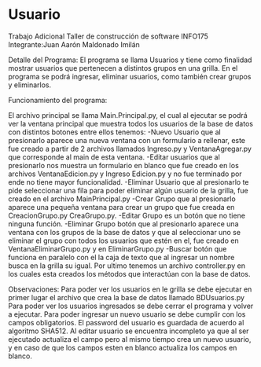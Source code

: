 Usuario
=======
Trabajo Adicional
Taller de construcción de software
INFO175
Integrante:Juan Aarón Maldonado Imilán

Detalle del Programa:
El programa se llama Usuarios y tiene como finalidad mostrar usuarios que 
pertenecen a distintos grupos en una grilla. En el programa se podrá 
ingresar, eliminar usuarios, como también crear grupos y eliminarlos.
 
Funcionamiento del programa:

El archivo principal se llama Main.Principal.py, el cual al ejecutar se
podrá ver la ventana principal que muestra todos los usuarios de la base
de datos con distintos botones entre ellos tenemos:
-Nuevo Usuario que al presionarlo aparece una nueva ventana con un formulario
a rellenar, este fue creado a partir de 2 archivos llamados Ingreso.py y 
VentanaAgregar.py que corresponde al main de esta ventana.
-Editar usuarios que al presionarlo nos muestra un formulario en blanco que 
fue creado en los archivos VentanaEdicion.py y Ingreso Edicion.py y no fue 
terminado por ende no tiene mayor funcionalidad.
-Eliminar Usuario que al presionarlo te pide seleccionar una fila para poder 
eliminar algún usuario de la grilla, fue creado en el archivo MainPrincipal.py
-Crear Grupo que al presionarlo aparece una pequeña ventana para crear un grupo
que fue creada en CreacionGrupo.py CreaGrupo.py.
-Editar Grupo es un botón que no tiene ninguna función.
-Eliminar Grupo botón que al presionarlo aparece una ventana con los grupos
de la base de datos y que al seleccionar uno se eliminar el grupo con todos
los usuarios que estén en el, fue creado en VentanaEliminarGrupo.py y en 
EliminarGrupo.py
-Buscar botón que funciona en paralelo con el la caja de texto que al 
ingresar un nombre busca en la grilla su igual.
Por ultimo tenemos un archivo controller.py en los cuales esta creados los 
métodos que interactúan con la base de datos.

Observaciones:
Para poder ver los usuarios en le grilla se debe ejecutar en primer lugar
el archivo que crea la base de datos llamado BDUsuarios.py
Para poder ver los usuarios ingresados se debe cerrar el programa y volver a 
ejecutar.
Para poder ingresar un nuevo usuario se debe cumplir con los campos obligatorios.
El password del usuario es guardada de acuerdo al algoritmo SHA512.
Al editar usuario se encuentra incompleto ya que al ser ejecutado actualiza el campo
pero al mismo tiempo crea un nuevo usuario, y en caso de que los campos esten en 
blanco actualiza los campos en blanco.
